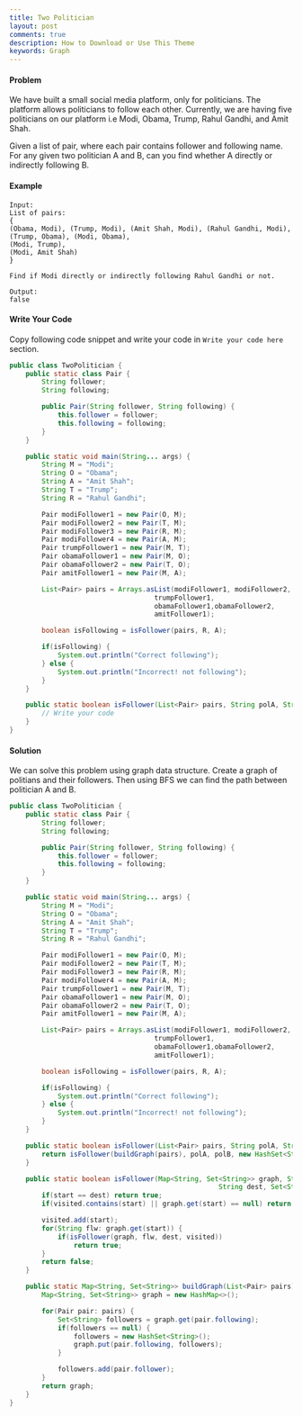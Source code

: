 ```yaml
---
title: Two Politician
layout: post
comments: true
description: How to Download or Use This Theme
keywords: Graph
---
```


#### Problem
We have built a small social media platform, only for politicians. The platform allows politicians to follow each other. Currently, we are having five politicians on our platform i.e Modi, Obama,  Trump, Rahul Gandhi, and Amit Shah. 

Given a list of pair, where each pair contains follower and following name. For any given two politician A and B, can you find whether A directly or indirectly following B.

#### Example
```
Input:
List of pairs:
{
(Obama, Modi), (Trump, Modi), (Amit Shah, Modi), (Rahul Gandhi, Modi),  
(Trump, Obama), (Modi, Obama), 
(Modi, Trump), 
(Modi, Amit Shah)
}

Find if Modi directly or indirectly following Rahul Gandhi or not. 

Output:
false
```
#### Write Your Code
Copy following code snippet and write your code in `Write your code here` section.
```java
public class TwoPolitician {
    public static class Pair {
        String follower;
        String following;

        public Pair(String follower, String following) {
            this.follower = follower;
            this.following = following;
        }
    }

    public static void main(String... args) {
        String M = "Modi";
        String O = "Obama";
        String A = "Amit Shah";
        String T = "Trump";
        String R = "Rahul Gandhi";

        Pair modiFollower1 = new Pair(O, M);
        Pair modiFollower2 = new Pair(T, M);
        Pair modiFollower3 = new Pair(R, M);
        Pair modiFollower4 = new Pair(A, M);
        Pair trumpFollower1 = new Pair(M, T);
        Pair obamaFollower1 = new Pair(M, O);
        Pair obamaFollower2 = new Pair(T, O);
        Pair amitFollower1 = new Pair(M, A);

        List<Pair> pairs = Arrays.asList(modiFollower1, modiFollower2, modiFollower3, modiFollower4, 
                                    trumpFollower1, 
                                    obamaFollower1,obamaFollower2,
                                    amitFollower1);

        boolean isFollowing = isFollower(pairs, R, A);

        if(isFollowing) {
            System.out.println("Correct following");
        } else {
            System.out.println("Incorrect! not following");
        }
    }

    public static boolean isFollower(List<Pair> pairs, String polA, String polB) {
        // Write your code
    }
}
```


#### Solution
We can solve this problem using graph data structure. Create a graph of politians and their followers. Then using BFS we can find the path between politician A and B.
```java
public class TwoPolitician {
    public static class Pair {
        String follower;
        String following;

        public Pair(String follower, String following) {
            this.follower = follower;
            this.following = following;
        }
    }

    public static void main(String... args) {
        String M = "Modi";
        String O = "Obama";
        String A = "Amit Shah";
        String T = "Trump";
        String R = "Rahul Gandhi";

        Pair modiFollower1 = new Pair(O, M);
        Pair modiFollower2 = new Pair(T, M);
        Pair modiFollower3 = new Pair(R, M);
        Pair modiFollower4 = new Pair(A, M);
        Pair trumpFollower1 = new Pair(M, T);
        Pair obamaFollower1 = new Pair(M, O);
        Pair obamaFollower2 = new Pair(T, O);
        Pair amitFollower1 = new Pair(M, A);

        List<Pair> pairs = Arrays.asList(modiFollower1, modiFollower2, modiFollower3, modiFollower4, 
                                    trumpFollower1, 
                                    obamaFollower1,obamaFollower2,
                                    amitFollower1);

        boolean isFollowing = isFollower(pairs, R, A);

        if(isFollowing) {
            System.out.println("Correct following");
        } else {
            System.out.println("Incorrect! not following");
        }
    }

    public static boolean isFollower(List<Pair> pairs, String polA, String polB) {
        return isFollower(buildGraph(pairs), polA, polB, new HashSet<String>());
    }

    public static boolean isFollower(Map<String, Set<String>> graph, String start, 
                                                    String dest, Set<String> visited) {
        if(start == dest) return true;
        if(visited.contains(start) || graph.get(start) == null) return false;

        visited.add(start);
        for(String flw: graph.get(start)) {
            if(isFollower(graph, flw, dest, visited))
                return true;
        }
        return false;
    }

    public static Map<String, Set<String>> buildGraph(List<Pair> pairs) {
        Map<String, Set<String>> graph = new HashMap<>();

        for(Pair pair: pairs) {
            Set<String> followers = graph.get(pair.following);
            if(followers == null) {
                followers = new HashSet<String>();
                graph.put(pair.following, followers);
            }

            followers.add(pair.follower);
        }
        return graph;
    }
}
```